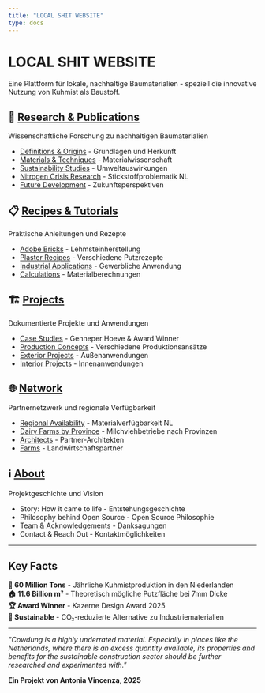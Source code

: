 ```yaml
---
title: "LOCAL SHIT WEBSITE"
type: docs
---
```


# LOCAL SHIT WEBSITE

Eine Plattform für lokale, nachhaltige Baumaterialien - speziell die innovative Nutzung von Kuhmist als Baustoff.

## 🔬 [Research & Publications](/research/)
Wissenschaftliche Forschung zu nachhaltigen Baumaterialien
- [Definitions & Origins](/research/definitions-origins/) - Grundlagen und Herkunft
- [Materials & Techniques](/research/materials-techniques/) - Materialwissenschaft
- [Sustainability Studies](/research/sustainability/) - Umweltauswirkungen  
- [Nitrogen Crisis Research](/research/nitrogen-crisis/) - Stickstoffproblematik NL
- [Future Development](/research/future-development/) - Zukunftsperspektiven

## 📋 [Recipes & Tutorials](/recipes-tutorials/)
Praktische Anleitungen und Rezepte
- [Adobe Bricks](/recipes-tutorials/adobe-bricks/) - Lehmsteinherstellung
- [Plaster Recipes](/recipes-tutorials/plaster-recipes/) - Verschiedene Putzrezepte
- [Industrial Applications](/recipes-tutorials/industrial-applications/) - Gewerbliche Anwendung
- [Calculations](/recipes-tutorials/calculations/) - Materialberechnungen

## 🏗️ [Projects](/projects/)
Dokumentierte Projekte und Anwendungen
- [Case Studies](/projects/case-studies/) - Genneper Hoeve & Award Winner
- [Production Concepts](/projects/production-concepts/) - Verschiedene Produktionsansätze
- [Exterior Projects](/projects/exterior/) - Außenanwendungen
- [Interior Projects](/projects/interior/) - Innenanwendungen

## 🌐 [Network](/network/)  
Partnernetzwerk und regionale Verfügbarkeit
- [Regional Availability](/network/regional-availability/) - Materialverfügbarkeit NL
- [Dairy Farms by Province](/network/dairy-farms/) - Milchviehbetriebe nach Provinzen
- [Architects](/network/architects/) - Partner-Architekten
- [Farms](/network/farms/) - Landwirtschaftspartner

## ℹ️ [About](/about/)
Projektgeschichte und Vision
- Story: How it came to life - Entstehungsgeschichte
- Philosophy behind Open Source - Open Source Philosophie  
- Team & Acknowledgements - Danksagungen
- Contact & Reach Out - Kontaktmöglichkeiten

---

## Key Facts

**🐄 60 Million Tons** - Jährliche Kuhmistproduktion in den Niederlanden  
**🏠 11.6 Billion m²** - Theoretisch mögliche Putzfläche bei 7mm Dicke  
**🏆 Award Winner** - Kazerne Design Award 2025  
**🌱 Sustainable** - CO₂-reduzierte Alternative zu Industriematerialien  

---

*"Cowdung is a highly underrated material. Especially in places like the Netherlands, where there is an excess quantity available, its properties and benefits for the sustainable construction sector should be further researched and experimented with."*

**Ein Projekt von Antonia Vincenza, 2025**
